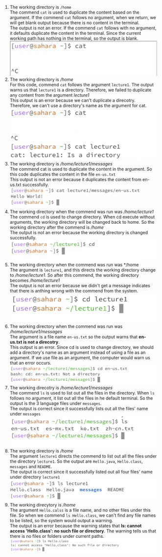 1. The working directory is  `/home`  <br>
The commend `cat` is used to duplicate the content based on the argument. If the commend `cat` follows no argument, when we return, we will get blank output because there is no content in the terminal.<br> 
The output is not an error. If the commend `cat` follows with no argument, it defaults duplicate the content in the terminal. Since the current working path has nothing in the terminal, so the output is blank.<br>
![image](Labreportcat.png)<br>
2. The working directory is */home*  <br>
For this code, commend `cat` follows the argument `lecture1`. The output warns us that `lecture1` is a directory. Therefore, we failed to duplicate any content from the argument *lecture1* <br>
This output is an error because we can't duplicate a direcotry. Therefore, we can't use a directory's name as the argument for cat. 
![image](Labreport1%20cat%201%20.png)<br>
3. The working directory is */home/lecture1/messages*<br>
The commend cat is used to duplicate the content in the argument. So this code duplicates the content in the file `en-us.txt`<br>
This output is not an error because it duplicates the content from en-us.txt successfully. 
![image](Labreport1%20cat%202.png)<br>
4. The working directory when the commend was run was */home/lecture1*<br>
The commend `cd` is used to change directory. When cd execute without arguments, the working directory will be changed back to home. So the working directory after the commend is */home*<br>
The output is not an error because the working directory is changed successfully.
![image](Labreport1%20cd%201%20.png)<br>
5. The working directory when the commend was run was */home<br>
The argument is `lecture1`, and this directs the working directory change to */home/lecture1*. So after this commend, the working directory becomes */home/lecture1*<br>
The output is not an error because we didn't get a message indicates that there is anthing wrong with the commend from the system.<br>
![image](Labreport1%20cd%202.png)<br>
6. The working directory when the commend was run was */home/lecture1/messages*<br>
The argument is a file name `en-us.txt` so the output warns that **en-us.txt is not a direcotry**.<br>
This output is an error. Since cd is used to change directory, we should add a directory's name as an argument instead of using a file as an argument. If we use file as an argument, the computer would warn us that an error occurs. 
![image](Labreport1%20cd%203.png)<br>
7. The working direcotry is */home/lecture1/messages*<br>
The commend `ls` is used to list out all the files in the directory. When `ls` follows no argument, it list out all the files in he default terminal. So the output is the 3 language files under `messages`.<br>
The output is correct since it successfully lists out all the files' name under `messages`
![image](Labreport1%20ls%201.png)<br>
8. The working directory is */home*<br>
The argument `lecture1` directs the commend to list out all the files under the directory `lecture1`. So the output are `Hello.java`, `Hello.class`, `messages` and `README`.<br>
The output is correct since it successfully listed out all four files' name under directory `lecture1`<br>
![image](Labreport1%20ls%202%20.png)<br>
9. The working direcytory is */home*<br>
The argument `Hello.calss` is a file name, and no other files under this file. So when we commend `ls Hello.class`, we can't find any file names to be listed, so the system would output a warning.<br>
The output is an error because the warning states that **ls: cannot access 'Hello.class': no such file or directory**. The warning tells us that there is no files or folders under current paths.<br>
![image](Labreport1%20ls%203.png)<br>



